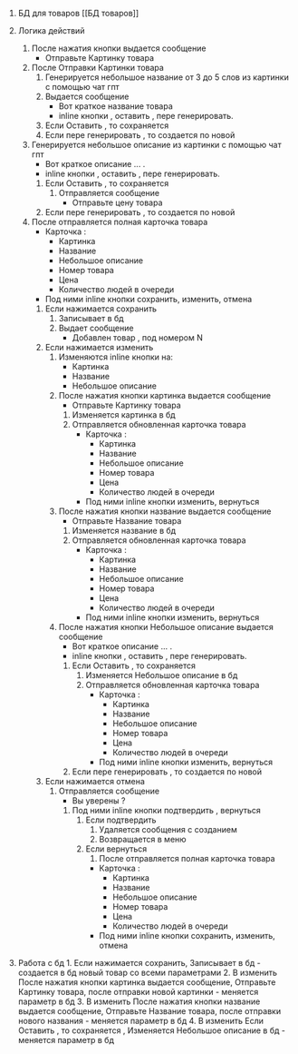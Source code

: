 1. БД для товаров [[БД товаров]]

2. Логика действий
	1. После нажатия кнопки выдается сообщение
		- Отправьте Картинку товара
	2. После Отправки Картинки товара 
		1. Генерируется небольшое название от 3 до 5 слов из картинки с помощью чат гпт
		2. Выдается сообщение
			- Вот краткое название товара
			-  inline кнопки , оставить , пере генерировать.
		3. Если Оставить , то сохраняется 
		4. Если пере генерировать , то создается по новой
	3. Генерируется небольшое описание из картинки с помощью чат гпт
		- Вот краткое описание ... .
		- inline кнопки , оставить , пере генерировать.
		1. Если Оставить , то сохраняется 
			1. Отправляется сообщение
				- Отправьте цену товара
		2. Если пере генерировать , то создается по новой
	4. После отправляется полная карточка товара
		  - Карточка :
			  - Картинка 
			  - Название
			  - Небольшое описание
			  - Номер товара
			  - Цена
			  - Количество людей в очереди
		  - Под ними inline кнопки сохранить, изменить, отмена
		  1. Если нажимается сохранить
			  1. Записывает в бд
			  2. Выдает сообщение
				  - Добавлен товар , под номером N
		  2. Если нажимается изменить
			  1. Изменяются inline кнопки на:
				  - Картинка 
				  - Название
				  - Небольшое описание
				1. После нажатия кнопки картинка выдается сообщение
					- Отправьте Картинку товара
					1. Изменяется картинка в бд
					2. Отправляется обновленная карточка товара 
						- Карточка :
							- Картинка 
							- Название
							- Небольшое описание
							- Номер товара
							- Цена
							- Количество людей в очереди
						- Под ними inline кнопки изменить, вернуться
				2. После нажатия кнопки название выдается сообщение
					- Отправьте Название товара
					1. Изменяется название в бд
					2. Отправляется обновленная карточка товара 
						- Карточка :
							- Картинка 
							- Название
							- Небольшое описание
							- Номер товара
							- Цена
							- Количество людей в очереди
						- Под ними inline кнопки изменить, вернуться
				3. После нажатия кнопки Небольшое описание выдается сообщение
					- Вот краткое описание ... .
					- inline кнопки , оставить , пере генерировать.
					1. Если Оставить , то сохраняется 
						1. Изменяется Небольшое описание в бд
						2. Отправляется обновленная карточка товара 
							- Карточка :
								- Картинка 
								- Название
								- Небольшое описание
								- Номер товара
								- Цена
								- Количество людей в очереди
							- Под ними inline кнопки изменить, вернуться
					2. Если пере генерировать , то создается по новой
		3. Если нажимается отмена
			1. Отправляется сообщение
				- Вы уверены ?
				1. Под ними inline кнопки подтвердить , вернуться
					1. Если подтвердить 
						1. Удаляется сообщения с созданием 
						2. Возвращается в меню
					2. Если вернуться
						1. После отправляется полная карточка товара
						  - Карточка :
							  - Картинка 
							  - Название
							  - Небольшое описание
							  - Номер товара
							  - Цена
							  - Количество людей в очереди
						  - Под ними inline кнопки сохранить, изменить, отмена
  3. Работа с бд
	1. Если нажимается сохранить, Записывает в бд - создается в бд новый товар со всеми параметрами
	2. В изменить После нажатия кнопки картинка выдается сообщение, Отправьте Картинку товара,  после отправки новой картинки  - меняется параметр в бд
	3. В изменить После нажатия кнопки название выдается сообщение, Отправьте Название товара, после отправки нового названия - меняется параметр в бд
	4. В изменить Если Оставить , то сохраняется , Изменяется Небольшое описание в бд - меняется параметр в бд